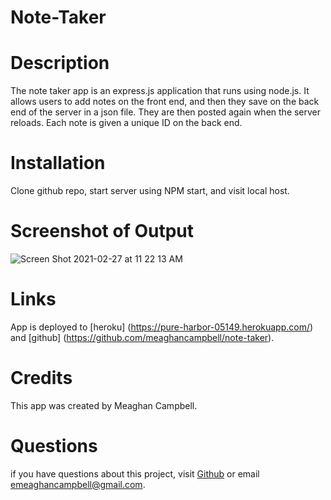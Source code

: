 # Note-Taker

# Description
The note taker app is an express.js application that runs using node.js. It allows users to add notes on the front end, and then they save on the back end of the server in a json file. They are then posted again when the server reloads. Each note is given a unique ID on the back end.

# Installation
Clone github repo, start server using NPM start, and visit local host.

# Screenshot of Output
![Screen Shot 2021-02-27 at 11 22 13 AM](https://user-images.githubusercontent.com/74511935/109394728-154f4c00-78ee-11eb-89fc-6f4703e4e6ad.png)

# Links
App is deployed to [heroku] (https://pure-harbor-05149.herokuapp.com/) and [github] (https://github.com/meaghancampbell/note-taker).

# Credits
This app was created by Meaghan Campbell.

# Questions
if you have questions about this project, visit [Github](https://github.com/meaghancampbell)
or email emeaghancampbell@gmail.com.